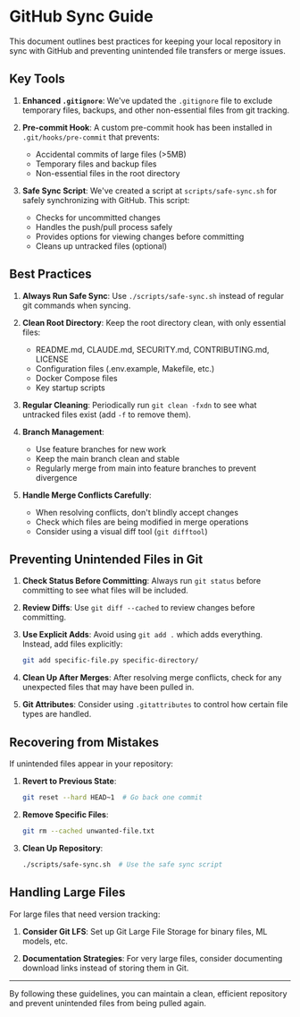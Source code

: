 # GitHub Sync Guide

This document outlines best practices for keeping your local repository in sync with GitHub and preventing unintended file transfers or merge issues.

## Key Tools

1. **Enhanced `.gitignore`**:
   We've updated the `.gitignore` file to exclude temporary files, backups, and other non-essential files from git tracking.

2. **Pre-commit Hook**:
   A custom pre-commit hook has been installed in `.git/hooks/pre-commit` that prevents:
   - Accidental commits of large files (>5MB)
   - Temporary files and backup files
   - Non-essential files in the root directory

3. **Safe Sync Script**:
   We've created a script at `scripts/safe-sync.sh` for safely synchronizing with GitHub. This script:
   - Checks for uncommitted changes
   - Handles the push/pull process safely
   - Provides options for viewing changes before committing
   - Cleans up untracked files (optional)

## Best Practices

1. **Always Run Safe Sync**: Use `./scripts/safe-sync.sh` instead of regular git commands when syncing.

2. **Clean Root Directory**: Keep the root directory clean, with only essential files:
   - README.md, CLAUDE.md, SECURITY.md, CONTRIBUTING.md, LICENSE
   - Configuration files (.env.example, Makefile, etc.)
   - Docker Compose files
   - Key startup scripts

3. **Regular Cleaning**: Periodically run `git clean -fxdn` to see what untracked files exist (add `-f` to remove them).

4. **Branch Management**:
   - Use feature branches for new work
   - Keep the main branch clean and stable
   - Regularly merge from main into feature branches to prevent divergence

5. **Handle Merge Conflicts Carefully**:
   - When resolving conflicts, don't blindly accept changes
   - Check which files are being modified in merge operations
   - Consider using a visual diff tool (`git difftool`)

## Preventing Unintended Files in Git

1. **Check Status Before Committing**:
   Always run `git status` before committing to see what files will be included.

2. **Review Diffs**:
   Use `git diff --cached` to review changes before committing.

3. **Use Explicit Adds**:
   Avoid using `git add .` which adds everything. Instead, add files explicitly:
   ```bash
   git add specific-file.py specific-directory/
   ```

4. **Clean Up After Merges**:
   After resolving merge conflicts, check for any unexpected files that may have been pulled in.

5. **Git Attributes**:
   Consider using `.gitattributes` to control how certain file types are handled.

## Recovering from Mistakes

If unintended files appear in your repository:

1. **Revert to Previous State**:
   ```bash
   git reset --hard HEAD~1  # Go back one commit
   ```

2. **Remove Specific Files**:
   ```bash
   git rm --cached unwanted-file.txt
   ```

3. **Clean Up Repository**:
   ```bash
   ./scripts/safe-sync.sh  # Use the safe sync script
   ```

## Handling Large Files

For large files that need version tracking:

1. **Consider Git LFS**:
   Set up Git Large File Storage for binary files, ML models, etc.

2. **Documentation Strategies**:
   For very large files, consider documenting download links instead of storing them in Git.

---

By following these guidelines, you can maintain a clean, efficient repository and prevent unintended files from being pulled again.

